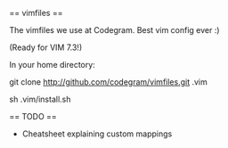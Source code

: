 == vimfiles ==

The vimfiles we use at Codegram. Best vim config ever :)

(Ready for VIM 7.3!)

In your home directory:

  git clone http://github.com/codegram/vimfiles.git .vim

  sh .vim/install.sh

== TODO ==

* Cheatsheet explaining custom mappings
